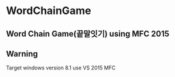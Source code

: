 # WordChainGame
Word Chain Game(끝말잇기) using MFC 2015
---

## Warning
Target windows version 8.1
use VS 2015 MFC
